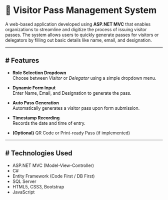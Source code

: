 # 🪪 Visitor Pass Management System

A web-based application developed using **ASP.NET MVC** that enables organizations to streamline and digitize the process of issuing visitor passes. The system allows users to quickly generate passes for visitors or delegators by filling out basic details like name, email, and designation.

---

## # Features

-  **Role Selection Dropdown**  
  Choose between *Visitor* or *Delegator* using a simple dropdown menu.

-  **Dynamic Form Input**  
  Enter Name, Email, and Designation to generate the pass.

-  **Auto Pass Generation**  
  Automatically generates a visitor pass upon form submission.

-  **Timestamp Recording**  
  Records the date and time of entry.

-  **(Optional)** QR Code or Print-ready Pass (if implemented)

---

## # Technologies Used

- ASP.NET MVC (Model-View-Controller)
- C#  
- Entity Framework (Code First / DB First)
- SQL Server  
- HTML5, CSS3, Bootstrap  
- JavaScript   

